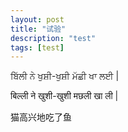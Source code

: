 ```yaml
---
layout: post
title: "试验"
description: "test"
tags: [test]
---
```


ਬਿੱਲੀ ਨੇ ਖੁਸ਼ੀ-ਖੁਸ਼ੀ ਮੱਛੀ ਖਾ ਲਈ |

बिल्ली ने खुशी-खुशी मछली खा ली |

<!--more-->

猫高兴地吃了鱼


